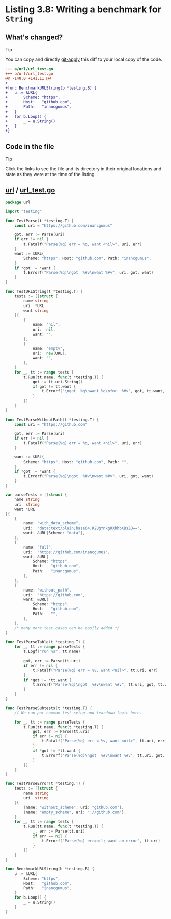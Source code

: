 # Listing 3.8: Writing a benchmark for `String`

## What's changed?

> [!TIP]
> You can copy and directly [git-apply](https://tldr.inbrowser.app/pages/common/git-apply) this diff to your local copy of the code.

```diff
--- a/url/url_test.go
+++ b/url/url_test.go
@@ -140,0 +141,11 @@
+
+func BenchmarkURLString(b *testing.B) {
+	u := &URL{
+		Scheme: "https",
+		Host:   "github.com",
+		Path:   "inancgumus",
+	}
+	for b.Loop() {
+		_ = u.String()
+	}
+}

```
## Code in the file

> [!TIP]
> Click the links to see the file and its directory in their original locations and state as they were at the time of the listing.

## [url](https://github.com/inancgumus/gobyexample/blob/def1b4c461d0e3aa2f16d8530815cea3c20ee7a5/url) / [url_test.go](https://github.com/inancgumus/gobyexample/blob/def1b4c461d0e3aa2f16d8530815cea3c20ee7a5/url/url_test.go)

```go
package url

import "testing"

func TestParse(t *testing.T) {
	const uri = "https://github.com/inancgumus"

	got, err := Parse(uri)
	if err != nil {
		t.Fatalf("Parse(%q) err = %q, want <nil>", uri, err)
	}
	want := &URL{
		Scheme: "https", Host: "github.com", Path: "inancgumus",
	}
	if *got != *want {
		t.Errorf("Parse(%q)\ngot  %#v\nwant %#v", uri, got, want)
	}
}

func TestURLString(t *testing.T) {
	tests := []struct {
		name string
		uri  *URL
		want string
	}{
		{
			name: "nil",
			uri:  nil,
			want: "",
		},
		{
			name: "empty",
			uri:  new(URL),
			want: "",
		},
	}
	for _, tt := range tests {
		t.Run(tt.name, func(t *testing.T) {
			got := tt.uri.String()
			if got != tt.want {
				t.Errorf("\ngot  %q\nwant %q\nfor  %#v", got, tt.want, tt.uri)
			}
		})
	}
}

func TestParseWithoutPath(t *testing.T) {
	const uri = "https://github.com"

	got, err := Parse(uri)
	if err != nil {
		t.Fatalf("Parse(%q) err = %q, want <nil>", uri, err)
	}

	want := &URL{
		Scheme: "https", Host: "github.com", Path: "",
	}
	if *got != *want {
		t.Errorf("Parse(%q)\ngot  %#v\nwant %#v", uri, got, want)
	}
}

var parseTests = []struct {
	name string
	uri  string
	want *URL
}{
	{
		name: "with_data_scheme",
		uri:  "data:text/plain;base64,R28gYnkgRXhhbXBsZQ==",
		want: &URL{Scheme: "data"},
	},
	{
		name: "full",
		uri:  "https://github.com/inancgumus",
		want: &URL{
			Scheme: "https",
			Host:   "github.com",
			Path:   "inancgumus",
		},
	},
	{
		name: "without_path",
		uri:  "https://github.com",
		want: &URL{
			Scheme: "https",
			Host:   "github.com",
			Path:   "",
		},
	},
	/* many more test cases can be easily added */
}

func TestParseTable(t *testing.T) {
	for _, tt := range parseTests {
		t.Logf("run %s", tt.name)

		got, err := Parse(tt.uri)
		if err != nil {
			t.Fatalf("Parse(%q) err = %v, want <nil>", tt.uri, err)
		}
		if *got != *tt.want {
			t.Errorf("Parse(%q)\ngot  %#v\nwant %#v", tt.uri, got, tt.want)
		}
	}
}

func TestParseSubtests(t *testing.T) {
	// We can put common test setup and teardown logic here.

	for _, tt := range parseTests {
		t.Run(tt.name, func(t *testing.T) {
			got, err := Parse(tt.uri)
			if err != nil {
				t.Fatalf("Parse(%q) err = %v, want <nil>", tt.uri, err)
			}
			if *got != *tt.want {
				t.Errorf("Parse(%q)\ngot  %#v\nwant %#v", tt.uri, got, tt.want)
			}
		})
	}
}

func TestParseError(t *testing.T) {
	tests := []struct {
		name string
		uri  string
	}{
		{name: "without_scheme", uri: "github.com"},
		{name: "empty_scheme", uri: "://github.com"},
	}
	for _, tt := range tests {
		t.Run(tt.name, func(t *testing.T) {
			_, err := Parse(tt.uri)
			if err == nil {
				t.Errorf("Parse(%q) err=nil; want an error", tt.uri)
			}
		})
	}
}

func BenchmarkURLString(b *testing.B) {
	u := &URL{
		Scheme: "https",
		Host:   "github.com",
		Path:   "inancgumus",
	}
	for b.Loop() {
		_ = u.String()
	}
}
```

